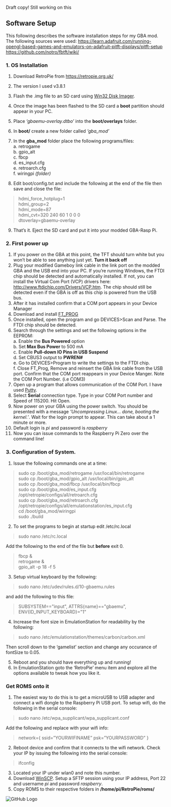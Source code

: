 Draft copy! Still working on this

## Software Setup
This following describes the software installation steps for my GBA mod.
The following sources were used:
https://learn.adafruit.com/running-opengl-based-games-and-emulators-on-adafruit-pitft-displays/pitft-setup
https://github.com/notro/fbtft/wiki/
### 1. OS Installation
1.	Download RetroPie from https://retropie.org.uk/
2.	The version I used v3.8.1
3.	Flash the .img file to an SD card using [Win32 Disk Imager](https://sourceforge.net/projects/win32diskimager/).
4.	Once the image has been flashed to the SD card a **boot** partition should appear in your PC.
5.	Place *‘gbaemu-overlay.dtbo’* into the **boot/overlays** folder.
6.	In **boot/** create a new folder called *‘gba_mod’*
7.	In the **gba_mod** folder place the following programs/files:  
a.  retrogame  
b.  gpio_alt  
c.  fbcp  
d.  es_input.cfg  
e.  retroarch.cfg  
f.  wiringpi *(folder)*  

8.	Edit boot/config.txt and include the following at the end of the file then save and close the file:
> hdmi_force_hotplug=1  
> hdmi_group=2  
> hdmi_mode=87  
> hdmi_cvt=320 240 60 1 0 0 0  
> dtoverlay=gbaemu-overlay

9.	That’s it. Eject the SD card and put it into your modded GBA-Rasp Pi.  

### 2. First power up
1.	If you power on the GBA at this point, the TFT should turn white but you won’t be able to see anything just yet. **Turn it back off**
2.	Plug your modified Gameboy link cable in the link port on the modded GBA and the USB end into your PC. If you’re running Windows, the FTDI chip should be detected and automatically installed. If not, you can install the Virtual Com Port (VCP) drivers here: http://www.ftdichip.com/Drivers/VCP.htm. The chip should still be detected even if the GBA is off as this chip is powered from the USB bus.
3.	After it has installed confirm that a COM port appears in your Device Manager
4.	Download and install [FT_PROG](http://www.ftdichip.com/Support/Utilities.htm#FT_PROG)
5.	Once installed, open the program and go DEVICES>Scan and Parse. The FTDI chip should be detected.
6.	Search through the settings and set the following options in the EEPROM:  
a.	Enable the **Bus Powered** option  
b.	Set **Max Bus Power** to 500 mA  
c.	Enable **Pull-down IO Pins in USB Suspend**  
d.	Set CBUS3 output to **PWREN#**  
e.	Go to DEVICES>Program to write the settings to the FTDI chip.  
f.	Close FT_Prog, Remove and reinsert the GBA link cable from the USB port. Confirm that the COM port reappears in your Device Manger. Note the COM Port Number. (i.e COM3)
7.	Open up a program that allows communication of the COM Port. I have used [Putty](http://www.chiark.greenend.org.uk/~sgtatham/putty/).
8.	Select **Serial** connection type. Type in your COM Port number and Speed of 115200. Hit Open.
9.	Now power on your GBA using the power switch. You should be presented with a message *’Uncompressing Linux… done, booting the kernel.’*. Wait for the login prompt to appear. This can take about a 1 minute or more.
10.	Default login is *pi* and password is *raspberry*
11.	Now you can issue commands to the Raspberry Pi Zero over the command line!

### 3. Configuration of System.
1.	Issue the following commands one at a time:
> sudo cp /boot/gba_mod/retrogame /usr/local/bin/retrogame  
> sudo cp /boot/gba_mod/gpio_alt /usr/local/bin/gpio_alt  
> sudo cp /boot/gba_mod/fbcp /usr/local/bin/fbcp  
> sudo cp /boot/gba_mod/es_input.cfg /opt/retropie/configs/all/retroarch.cfg  
> sudo cp /boot/gba_mod/retroarch.cfg /opt/retropie/configs/all/emulationstation/es_input.cfg  
> cd /boot/gba_mod/wiringpi  
> sudo ./build  

2.	To set the programs to begin at startup edit /etc/rc.local
> sudo nano /etc/rc.local

Add the following to the end of the file but **before** exit 0.
> fbcp &  
> retrogame &  
> gpio_alt -p 18 -f 5

3.	Setup virtual keyboard by the following:
> sudo nano /etc/udev/rules.d/10-gbaemu.rules

and add the following to this file:

> SUBSYSTEM=="input", ATTRS{name}=="gbaemu", ENV{ID_INPUT_KEYBOARD}="1"

4.	Increase the font size in EmulationStation for readability by the following:

> sudo nano /etc/emulationstation/themes/carbon/carbon.xml

Then scroll down to the ‘gamelist’ section and change any occurance of fontSize to 0.05.

5.	Reboot and you should have everything up and running!
6.	In EmulationStation goto the ‘RetroPie’ menu item and explore all the options available to tweak how you like it.

### Get ROMS onto it
1.	The easiest way to do this is to  get a microUSB to USB adapter and connect a wifi dongle to the Raspberry Pi USB port. To setup wifi, do the following in the serial console:

> sudo nano /etc/wpa_supplicant/wpa_supplicant.conf

Add the following and replace with your wifi info:

>network={
>	ssid=”YOURWIFINAME”
> 	psk=”YOURPASSWORD”
>}

2.	Reboot device and confirm that it connects to the wifi network. Check your IP by issuing the following into the serial console:

> ifconfig

3.	Located your IP under wlan0 and note this number.
4.	Download [WinSCP](https://winscp.net/eng/download.php). Setup a SFTP session using your IP address, Port 22 and username *pi* and password *raspberry*.
5.	Copy ROMS to their respective folders in **/home/pi/RetroPie/roms/**




![GitHub Logo](/images/logo.png)

